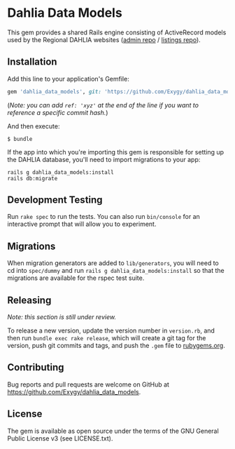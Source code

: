 # Dahlia Data Models

This gem provides a shared Rails engine consisting of ActiveRecord models used by the Regional DAHLIA websites ([admin repo](https://github.com/Exygy/dahlia-admin) / [listings repo](https://github.com/Exygy/dahlia-listings)).

## Installation

Add this line to your application's Gemfile:

```ruby
gem 'dahlia_data_models', git: 'https://github.com/Exygy/dahlia_data_models.git'
```

(_Note: you can add `ref: 'xyz'` at the end of the line if you want to reference a specific commit hash._)

And then execute:

    $ bundle

If the app into which you're importing this gem is responsible for setting up the DAHLIA database, you'll need to import migrations to your app:

    rails g dahlia_data_models:install
    rails db:migrate

## Development Testing

Run `rake spec` to run the tests. You can also run `bin/console` for an interactive prompt that will allow you to experiment.

## Migrations

When migration generators are added to `lib/generators`, you will need to cd into `spec/dummy` and run `rails g dahlia_data_models:install` so that the migrations are available for the rspec test suite.

## Releasing

_Note: this section is still under review._

To release a new version, update the version number in `version.rb`, and then run `bundle exec rake release`, which will create a git tag for the version, push git commits and tags, and push the `.gem` file to [rubygems.org](https://rubygems.org).

## Contributing

Bug reports and pull requests are welcome on GitHub at https://github.com/Exygy/dahlia_data_models.

## License

The gem is available as open source under the terms of the GNU General Public License v3 (see LICENSE.txt).

